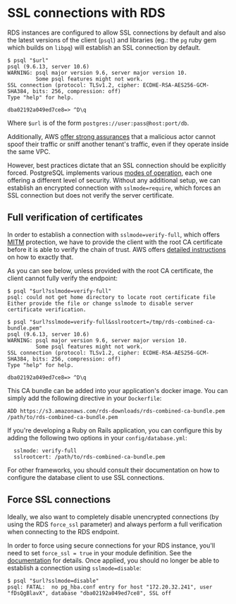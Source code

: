 # SSL connections with RDS

RDS instances are configured to allow SSL connections by default and also the latest versions of the client (`psql`) and
libraries (eg.: the `pg` ruby gem which builds on `libpq`) will establish an SSL connection by default.

```
$ psql "$url"
psql (9.6.13, server 10.6)
WARNING: psql major version 9.6, server major version 10.
         Some psql features might not work.
SSL connection (protocol: TLSv1.2, cipher: ECDHE-RSA-AES256-GCM-SHA384, bits: 256, compression: off)
Type "help" for help.

dba02192a049ed7ce8=> ^D\q
```
Where `$url` is of the form `postgres://user:pass@host:port/db`.

Additionally, AWS [offer strong assurances][aws-sec-wp] that a malicious actor cannot spoof their traffic or sniff
another tenant's traffic, even if they operate inside the same VPC.

However, best practices dictate that an SSL connection should be explicitly forced. PostgreSQL implements various
[modes of operation][libpq-ssl], each one offering a different level of security. Without any additional setup, we can
establish an encrypted connection with `sslmode=require`, which forces an SSL connection but does not verify the server
certificate.

## Full verification of certificates

In order to establish a connection with `sslmode=verify-full`, which offers [MITM][mitm] protection, we have to provide
the client with the root CA certificate before it is able to verify the chain of trust. AWS offers [detailed instructions][aws-rds-ssl]
on how to exactly that.

As you can see below, unless provided with the root CA certificate, the client cannot fully verify the endpoint:
```
$ psql "$url?sslmode=verify-full"
psql: could not get home directory to locate root certificate file
Either provide the file or change sslmode to disable server certificate verification.
```
```
$ psql "$url?sslmode=verify-full&sslrootcert=/tmp/rds-combined-ca-bundle.pem"
psql (9.6.13, server 10.6)
WARNING: psql major version 9.6, server major version 10.
         Some psql features might not work.
SSL connection (protocol: TLSv1.2, cipher: ECDHE-RSA-AES256-GCM-SHA384, bits: 256, compression: off)
Type "help" for help.

dba02192a049ed7ce8=> ^D\q
```

This CA bundle can be added into your application's docker image. You can simply add the following directive in your
`Dockerfile`:
```
ADD https://s3.amazonaws.com/rds-downloads/rds-combined-ca-bundle.pem /path/to/rds-combined-ca-bundle.pem
```

If you're developing a Ruby on Rails application, you can configure this by adding the following two options in your
`config/database.yml`:
```
  sslmode: verify-full
  sslrootcert: /path/to/rds-combined-ca-bundle.pem
```

For other frameworks, you should consult their documentation on how to configure the database client to use SSL
connections.

## Force SSL connections

Ideally, we also want to completely disable unencrypted connections (by using the RDS `force_ssl` parameter) and always
perform a full verification when connecting to the RDS endpoint.

In order to force using secure connections for your RDS instance, you'll need to set `force_ssl = true` in your module
definition. See the [documentation][rds-module] for details. Once applied, you should no longer be able to establish
a connection using `sslmode=disable`:

```
$ psql "$url?sslmode=disable"
psql: FATAL:  no pg_hba.conf entry for host "172.20.32.241", user "fDsQgBlavX", database "dba02192a049ed7ce8", SSL off
```

[aws-sec-wp]: https://d1.awsstatic.com/whitepapers/aws-security-whitepaper.pdf
[aws-rds-ssl]: https://docs.aws.amazon.com/AmazonRDS/latest/UserGuide/CHAP_PostgreSQL.html#PostgreSQL.Concepts.General.SSL
[libpq-ssl]: https://www.postgresql.org/docs/current/libpq-ssl.html
[mitm]: https://en.wikipedia.org/wiki/Man-in-the-middle_attack
[rds-module]: https://github.com/ministryofjustice/cloud-platform-terraform-rds-instance/#inputs
